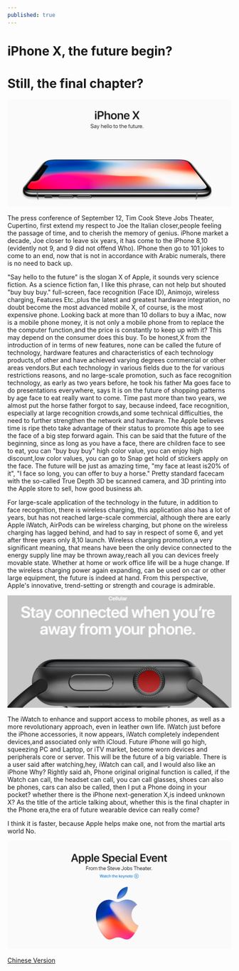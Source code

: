 ```yaml
---
published: true
---
```

# iPhone X, the future begin?
# Still, the final chapter?

![IphoneX01.jpg](IphoneX01.jpg)

  The press conference of September 12, Tim Cook Steve Jobs Theater, Cupertino, first extend my respect to Joe the Italian closer,people feeling the passage of time, and to cherish the memory of genius. iPhone market a decade, Joe closer to leave six years,
it has come to the iPhone 8,10 (evidently not 9, and 9 did not offend Who). IPhone then go to 101 jokes
to come to an end, now that is not in accordance with Arabic numerals, there is no need to back up.

  "Say hello to the future" is the slogan X of Apple, it sounds very science fiction. As a science fiction fan, I like
this phrase, can not help but shouted "buy buy buy."  full-screen, face recognition (Face ID), Animojo, wireless charging,
Features Etc.,plus the latest and greatest hardware integration, no doubt become the most advanced mobile X, of course, is the most expensive phone.
Looking back at more than 10 dollars to buy a iMac, now is a mobile phone money, it is not only a mobile phone from to replace the
the computer function,and the price is constantly to keep up with it? This may depend on the consumer does this buy. To be honest,X from the introduction of
in terms of new features, none can be called the future of technology, hardware features and characteristics of each technology products,of other
and have achieved varying degrees commercial  or other areas vendors.But each technology in various fields due to the  for various
restrictions reasons, and no large-scale promotion, such as face recognition technology, as early as two years before, he took his father Ma
goes face to do presentations everywhere, says It is on the future of shopping patterns by age face to eat really want to come. Time
past more than two years, we almost put the horse father forgot to say, because indeed, face recognition, especially at large
recognition crowds,and some technical difficulties, the need to further strengthen the network and hardware. The Apple believes  time is ripe
theto take advantage of their status to promote this age to see the face of a big step forward again. This can be said that the future of the
beginning, since as long as you have a face, there are children face to see to eat, you can "buy buy buy" high color value, you can enjoy high
discount,low color values, you can go to Snap get hold of stickers apply on the face. The future will be just as amazing time, "my face at least
is20% of it", "I face so long, you can offer to buy a horse." Pretty standard facecam with the so-called True Depth
3D be scanned camera, and 3D printing into the Apple store to sell, how good business ah.

  For large-scale application of the technology in the future, in addition to face recognition, there is wireless charging, this application also has a lot of
years, but has not reached large-scale commercial, although there are early Apple iWatch, AirPods can be wireless charging, but phone
on the wireless charging has lagged behind, and had to say in respect of some 6, and yet after three years only 8,10 launch. Wireless charging
promotion,a very significant meaning, that means have been the only device connected to the energy supply line may be thrown away,reach all
you can devices freely movable state. Whether at home or work office life will be a huge change. If the wireless
charging power again expanding, can be used on car or other large equipment, the future is indeed at hand. From this
perspective, Apple's innovative, trend-setting or strength and courage is admirable.
  
  ![IphoneX02.jpg](_posts/IphoneX02.jpg)

  The iWatch to enhance and support access to mobile phones, as well as a more revolutionary approach, even in leather own life. IWatch just before the iPhone accessories, it now appears, iWatch completely independent
devices,and associated only with iCloud. Future iPhone will go high, squeezing PC and Laptop, or iTV market, become
worn devices and peripherals core or server. This will be the future of a big variable. There is a user said after watching,hey, iWatch can call, and I would also like an iPhone Why? Rightly said ah, Phone original original
function is called, if the Watch can call, the headset can call, you can call glasses, shoes
can also be phones, cars can also be called, then I put a Phone doing in your pocket? whether there is the  iPhone
next-generation X,is indeed unknown X? As the title of the article talking about, whether this is the final chapter in the Phone era,the era of future wearable device can really come?

I think it is faster, because Apple helps make one, not from the martial arts world No.

![IphoneX03.jpg](_posts/IphoneX03.jpg)

[Chinese Version](https://sway.com/qeO5osDNwmmDbF2C?ref=Link&loc=play)
